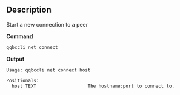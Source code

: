 ## Description
Start a new connection to a peer

**Command**

```sh
qqbccli net connect
```

**Output**

```console
Usage: qqbccli net connect host

Positionals:
  host TEXT                   The hostname:port to connect to.
```

